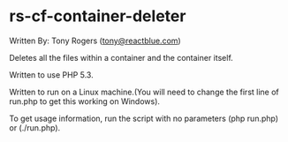 rs-cf-container-deleter
=======================
Written By: Tony Rogers (tony@reactblue.com)

Deletes all the files within a container and the container itself.

Written to use PHP 5.3.

Written to run on a Linux machine.(You will need to change the first line of run.php to get this working on Windows).

To get usage information, run the script with no parameters (php run.php) or (./run.php).
